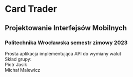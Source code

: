 # Card Trader
## Projektowanie Interfejsów Mobilnych
### Politechnika Wrocławska semestr zimowy 2023
Prosta aplikacja implementująca API do wymiany walut \
Skład grupy: \
Piotr Jasik \
Michał Malewicz
